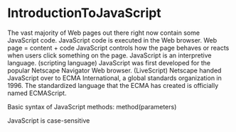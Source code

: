 # IntroductionToJavaScript


The vast majority of Web pages out there right now contain some JavaScript code.
JavaScript code is executed in the Web browser.
Web page = content + code
JavaScript controls how the page behaves or reacts when users click something on the page.
JavaScript is an interpretive language. (scripting language)
JavaScript was first developed for the popular Netscape Navigator Web browser. (LiveScript)
Netscape handed JavaScript over to ECMA International, a global standards organization in 1996.
The standardized language that the ECMA has created is officially named ECMAScript.

Basic syntax of JavaScript methods:
method(parameters)

JavaScript is case-sensitive

